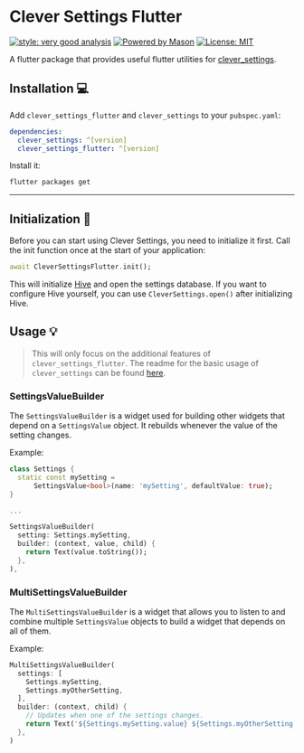# Clever Settings Flutter

[![style: very good analysis][very_good_analysis_badge]][very_good_analysis_link]
[![Powered by Mason](https://img.shields.io/endpoint?url=https%3A%2F%2Ftinyurl.com%2Fmason-badge)](https://github.com/felangel/mason)
[![License: MIT][license_badge]][license_link]

A flutter package that provides useful flutter utilities for [clever_settings](https://pub.dev/packages/clever_settings).

## Installation 💻

Add `clever_settings_flutter` and `clever_settings` to your `pubspec.yaml`:

```yaml
dependencies: 
  clever_settings: ^[version]
  clever_settings_flutter: ^[version]
```

Install it:

```sh
flutter packages get
```

---

## Initialization 🚀

Before you can start using Clever Settings, you need to initialize it first. Call the init function once at the start of your application:

```dart
await CleverSettingsFlutter.init();
```

This will initialize [Hive](https://pub.dev/packages/hive) and open the settings database.
If you want to configure Hive yourself, you can use `CleverSettings.open()` after initializing Hive.

## Usage 💡

> This will only focus on the additional features of `clever_settings_flutter`. The readme for the basic usage of `clever_settings` can be found [here](https://pub.dev/packages/clever_settings).

### SettingsValueBuilder

The `SettingsValueBuilder` is a widget used for building other widgets that depend on a `SettingsValue` object. It rebuilds whenever the value of the setting changes.

Example:

```dart
class Settings {
  static const mySetting =
      SettingsValue<bool>(name: 'mySetting', defaultValue: true);
}

...

SettingsValueBuilder(
  setting: Settings.mySetting,
  builder: (context, value, child) {
    return Text(value.toString());
  },
),
```

### MultiSettingsValueBuilder

The `MultiSettingsValueBuilder` is a widget that allows you to listen to and combine multiple `SettingsValue` objects to build a widget that depends on all of them.

Example:

```dart
MultiSettingsValueBuilder(
  settings: [
    Settings.mySetting,
    Settings.myOtherSetting,
  ],
  builder: (context, child) {
    // Updates when one of the settings changes.
    return Text('${Settings.mySetting.value} ${Settings.myOtherSetting.value}');
  },
)

```

[license_badge]: https://img.shields.io/badge/license-MIT-blue.svg
[license_link]: https://opensource.org/licenses/MIT
[very_good_analysis_badge]: https://img.shields.io/badge/style-very_good_analysis-B22C89.svg
[very_good_analysis_link]: https://pub.dev/packages/very_good_analysis
